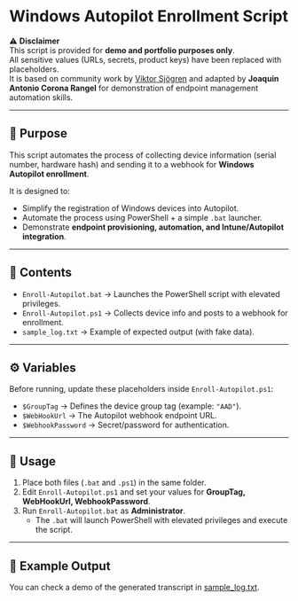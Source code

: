 # Windows Autopilot Enrollment Script

⚠️ **Disclaimer**  
This script is provided for **demo and portfolio purposes only**.  
All sensitive values (URLs, secrets, product keys) have been replaced with placeholders.  
It is based on community work by [Viktor Sjögren](https://www.smthwentright.com/) and adapted by **Joaquin Antonio Corona Rangel** for demonstration of endpoint management automation skills.  

---

## 📌 Purpose
This script automates the process of collecting device information (serial number, hardware hash) and sending it to a webhook for **Windows Autopilot enrollment**.  

It is designed to:
- Simplify the registration of Windows devices into Autopilot.
- Automate the process using PowerShell + a simple `.bat` launcher.
- Demonstrate **endpoint provisioning, automation, and Intune/Autopilot integration**.

---

## 📂 Contents
- `Enroll-Autopilot.bat` → Launches the PowerShell script with elevated privileges.  
- `Enroll-Autopilot.ps1` → Collects device info and posts to a webhook for enrollment.  
- `sample_log.txt` → Example of expected output (with fake data).  

---

## ⚙️ Variables
Before running, update these placeholders inside `Enroll-Autopilot.ps1`:
- `$GroupTag` → Defines the device group tag (example: `"AAD"`).  
- `$WebHookUrl` → The Autopilot webhook endpoint URL.  
- `$WebhookPassword` → Secret/password for authentication.  

---

## 🚀 Usage
1. Place both files (`.bat` and `.ps1`) in the same folder.  
2. Edit `Enroll-Autopilot.ps1` and set your values for **GroupTag, WebHookUrl, WebhookPassword**.  
3. Run `Enroll-Autopilot.bat` as **Administrator**.  
   - The `.bat` will launch PowerShell with elevated privileges and execute the script.  

---

## 📑 Example Output
You can check a demo of the generated transcript in [sample_log.txt](./Powershell/AutopilotEnrollment/sample_log).

